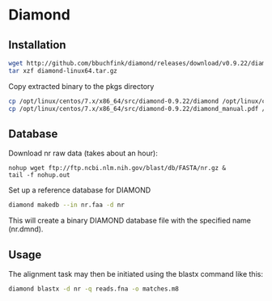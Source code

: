# Diamond

## Installation
```bash
wget http://github.com/bbuchfink/diamond/releases/download/v0.9.22/diamond-linux64.tar.gz
tar xzf diamond-linux64.tar.gz
```

Copy extracted binary to the pkgs directory

```bash
cp /opt/linux/centos/7.x/x86_64/src/diamond-0.9.22/diamond /opt/linux/centos/7.x/x86_64/pkgs/diamond/0.9.22/.
cp /opt/linux/centos/7.x/x86_64/src/diamond-0.9.22/diamond_manual.pdf /opt/linux/centos/7.x/x86_64/pkgs/diamond/0.9.22/.
```

## Database

Download nr raw data (takes about an hour):

```
nohup wget ftp://ftp.ncbi.nlm.nih.gov/blast/db/FASTA/nr.gz &
tail -f nohup.out
```

Set up a reference database for DIAMOND

```bash
diamond makedb --in nr.faa -d nr
```

This will create a binary DIAMOND database file with the specified name (nr.dmnd).

## Usage

The alignment task may then be initiated using the blastx command like this:

```bash
diamond blastx -d nr -q reads.fna -o matches.m8
```

